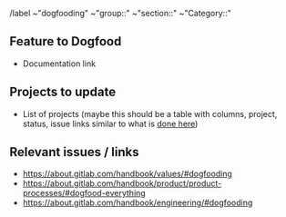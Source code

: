 /label ~"dogfooding" ~"group::" ~"section::"  ~"Category::" 

## Feature to Dogfood
- Documentation link

## Projects to update
- List of projects (maybe this should be a table with columns, project, status, issue links similar to what is [done here](https://gitlab.com/gitlab-com/www-gitlab-com/-/issues/8499))

## Relevant issues / links
- https://about.gitlab.com/handbook/values/#dogfooding
- https://about.gitlab.com/handbook/product/product-processes/#dogfood-everything
- https://about.gitlab.com/handbook/engineering/#dogfooding